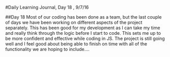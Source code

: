 #Daily Learning Journal, Day 18 , 9/7/16

##Day 18  Most of our coding has been done as a team, but the last couple of days we have been working on different aspects of the project separately.  This has been good for my development as I can take my time and really think through the logic before I start to code.  This sets me up to be more confident and effective while coding in JS.  The project is still going well and I feel good about being able to finish on time with all of the functionality we are hoping to include....

